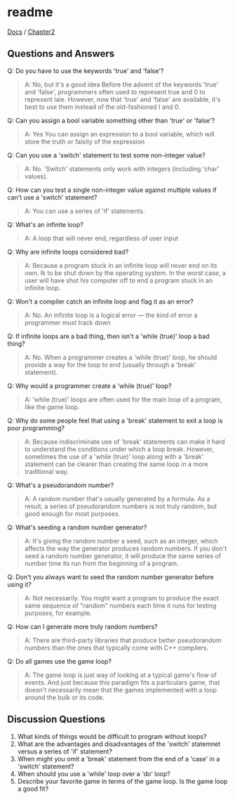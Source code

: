 # readme

[Docs](https://github.com/PiSaucer/book-c-plus-plus/tree/569357054614b69475a73eff46aae33d4998bc5a/docs/README.md) / [Chapter2](https://github.com/PiSaucer/book-c-plus-plus/tree/569357054614b69475a73eff46aae33d4998bc5a/docs/Chapter2/README.md)

## Questions and Answers

Q: Do you have to use the keywords 'true' and 'false'?

> A: No, but it's a good idea Before the advent of the keywords 'true' and 'false', programmers often used to represent true and 0 to represent lale. However, now that 'true' and 'false' are available, it's best to use them instead of the old-fashioned I and 0.

Q: Can you assign a bool variable something other than 'true' or 'false'?

> A: Yes You can assign an expression to a bool variable, which will store the truth or falsity of the expression

Q: Can you use a 'switch' statement to test some non-integer value?

> A: No. 'Switch' statements only work with integers \(including 'char' values\).

Q: How can you test a single non-integer value against multiple values if can't use a 'switch' statement?

> A: You can use a series of 'if' statements.

Q: What's an infinite loop?

> A: A loop that will never end, regardless of user input

Q: Why are infinite loops considered bad?

> A: Because a program stuck in an infinite loop will never end on its own. Ik to be shut down by the operating system. In the worst case, a user will have shut his computer off to end a program stuck in an infinite loop.

Q: Won't a compiler catch an infinite loop and flag it as an error?

> A: No. An infinite loop is a logical error — the kind of error a programmer must track down

Q: If infinite loops are a bad thing, then isn't a 'while \(true\)' loop a bad thing?

> A: No. When a programmer creates a 'while \(true\)' loop, he should provide a way for the loop to end \(usually through a 'break' statement\).

Q: Why would a programmer create a 'while \(true\)' loop?

> A: 'while \(true\)' loops are often used for the main loop of a program, like the game loop.

Q: Why do some people feel that using a 'break' statement to exit a loop is poor programming?

> A: Because indiscriminate use of 'break' statements can make it hard to understand the conditions under which a loop break. However, sometimes the use of a 'while \(true\)' loop along with a 'break' statement can be clearer than creating the same loop in a more traditional way.

Q: What's a pseudorandom number?

> A: A random number that's usually generated by a formula. As a result, a series of pseudorandom numbers is not truly random, but good enough for most purposes.

Q: What's seeding a random number generator?

> A: It's giving the random number a seed, such as an integer, which affects the way the generator produces random numbers. If you don't seed a random number generator, it will produce the same series of number time its run from the beginning of a program.

Q: Don't you always want to seed the random number generator before using it?

> A: Not necessarily. You might want a program to produce the exact same sequence of "random" numbers each time it runs for testing purposes, for example.

Q: How can I generate more truly random numbers?

> A: There are third-party libraries that produce better pseudorandom numbers than the ones that typically come with C++ compilers.

Q: Do all games use the game loop?

> A: The game loop is just way of looking at a typical game's flow of events. And just because this paradigm fits a particulars game, that doesn't necessarily mean that the games implemented with a loop around the bulk or its code.

## Discussion Questions

1. What kinds of things would be difficult to program without loops?
2. What are the advantages and disadvantages of the 'switch' statemnet versus a series of 'if' statement?
3. When might you omit a 'break' statement from the end of a 'case' in a 'switch' statement?
4. When should you use a 'while' loop over a 'do' loop?
5. Describe your favorite game in terms of the game loop. Is the game loop a good fit?

